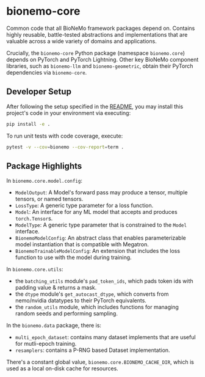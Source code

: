 # bionemo-core

Common code that all BioNeMo framework packages depend on. Contains highly reusable, battle-tested
abstractions and implementations that are valuable across a wide variety of domains and applications.

Crucially, the `bionemo-core` Python package (namespace `bionemo.core`) depends on PyTorch and PyTorch
Lightning. Other key BioNeMo component libraries, such as `bionemo-llm` and
`bionemo-geometric`, obtain their PyTorch dependencies via `bionemo-core`.

## Developer Setup

After following the setup specified in the [README](https://github.com/NVIDIA/bionemo-framework/blob/main/README.md),
you may install this project's code in your environment via executing:

```bash
pip install -e .
```

To run unit tests with code coverage, execute:

```bash
pytest -v --cov=bionemo --cov-report=term .
```

## Package Highlights

In `bionemo.core.model.config`:

- `ModelOutput`: A Model's forward pass may produce a tensor, multiple tensors, or named tensors.
- `LossType`: A generic type parameter for a loss function.
- `Model`: An interface for any ML model that accepts and produces `torch.Tensor`s.
- `ModelType`: A generic type parameter that is constrained to the `Model` interface.
- `BionemoModelConfig`: An abstract class that enables parameterizable model instantiation that is compatible with Megatron.
- `BionemoTrainableModelConfig`: An extension that includes the loss function to use with the model during training.

In `bionemo.core.utils`:

- the `batching_utils` module's `pad_token_ids`, which pads token ids with padding value & returns a mask.
- the `dtype` module's `get_autocast_dtype`, which converts from nemo/nvidia datatypes to their PyTorch equivalents.
- the `random_utils` module, which includes functions for managing random seeds and performing sampling.

In the `bionemo.data` package, there is:

- `multi_epoch_dataset`: contains many dataset implements that are useful for mutli-epoch training.
- `resamplers`: contains a P-RNG based Dataset implementation.

There's a constant global value, `bionemo.core.BIONEMO_CACHE_DIR`, which is used as a local on-disk cache for resources.
